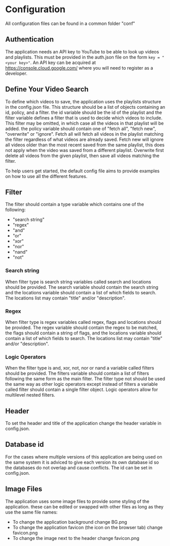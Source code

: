 # Configuration
All configuration files can be found in a common folder "conf"

## Authentication
The application needs an API key to YouTube to be able to look up videos and playlists. This must be provided in the auth.json file on the form `key = "<your key>"`. An API key can be acquired at https://console.cloud.google.com/ where you will need to register as a developer.

## Define Your Video Search
To define which videos to save, the application uses the playlists structure in the config.json file. This structure should be a list of objects containing an id, policy, and a filter. the id variable should be the id of the playlist and the filter variable defines a filter that is used to decide which videos to include. This filter may be omitted, in which case all the videos in that playlist will be added. the policy variable should contain one of "fetch all", "fetch new", "overwrite" or "ignore". Fetch all will fetch all videos in the playlist matching the filter regardless of what videos are already saved. Fetch new will ignore all videos older than the most recent saved from the same playlist, this does not apply when the video was saved from a different playlist. Overwrite first delete all videos from the given playlist, then save all videos matching the filter.

To help users get started, the default config file aims to provide examples on how to use all the different features.

## Filter
The filter should contain a type variable which contains one of the following:
* "search string"
* "regex"
* "and"
* "or"
* "xor"
* "nor"
* "nand"
* "not"

### Search string
When filter type is search string variables called search and locations should be provided. The search variable should contain the search string and the locations variable should contain a list of which fields to search. The locations list may contain "title" and/or "description".

### Regex
When filter type is regex variables called regex, flags and locations should be provided. The regex variable should contain the regex to be matched, the flags should contain a string of flags, and the locations variable should contain a list of which fields to search. The locations list may contain "title" and/or "description".

### Logic Operators
When the filter type is and, xor, not, nor or nand a variable called filters should be provided. The filters variable should contain a list of filters following the same form as the main filter. The filter type not should be used the same way as other logic operators except instead of filters a variable called filter should contain a single filter object. Logic operators allow for multilevel nested filters.

## Header
To set the header and title of the application change the header variable in config.json.

## Database id
For the cases where multiple versions of this application are being used on the same system it is adviced to give each version its own database id so the databases do not overlap and cause conflicts. The id can be set in config.json.

## Image Files
The application uses some image files to provide some styling of the application. these can be edited or swapped with other files as long as they use the same file names:
* To change the application background change BG.png
* To change the application favicon (the icon on the browser tab) change favicon.png
* To change the image next to the header change favicon.png